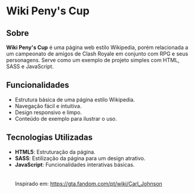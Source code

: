 # Wiki Peny's Cup

## Sobre

**Wiki Peny's Cup** é uma página web estilo Wikipedia, porém relacionada a um campeonato de amigos de Clash Royale em conjunto com RPG e seus personagens. Serve como um exemplo de projeto simples com HTML, SASS e JavaScript.

## Funcionalidades

- Estrutura básica de uma página estilo Wikipedia.
- Navegação fácil e intuitiva.
- Design responsivo e limpo.
- Conteúdo de exemplo para ilustrar o uso.

## Tecnologias Utilizadas

- **HTML5**: Estruturação da página.
- **SASS**: Estilização da página para um design atrativo.
- **JavaScript**: Funcionalidades interativas básicas.<br><br><br>
  Inspirado em: https://gta.fandom.com/pt/wiki/Carl_Johnson
